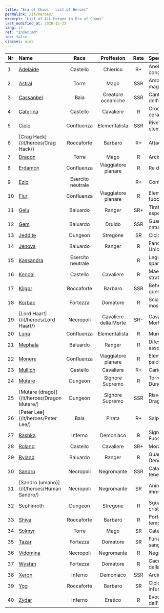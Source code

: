 ```yaml
---
title: "Era of Chaos - List of Heroes"
permalink: /it/heroes/
excerpt: "List of ALL Heroes in Era of Chaos"
last_modified_at: 2020-12-23
lang: it
ref: "index.md"
toc: false
classes: wide
---
```

  | Nr |    Name    |  Race   |  Proffesion   |  Rate  |    Specialty     |
  |:---|:-----------|:-------:|:-------------:|:------:|:-----------------|
  | 1 | [Adelaide](/it/heroes/Adelaide/) | Castello | Chierico | R+ |  Anello congelante  |
  | 2 | [Astral](/it/heroes/Astral/) | Torre | Mago | SSR |  Amplificazione magica  |
  | 3 | [Cassanbel](/it/heroes/Cassanbel/) | Baia | Creature oceaniche | SSR |  Canto dell'oceano  |
  | 4 | [Caterina](/it/heroes/Catherine/) | Castello | Cavaliere | R |  Crociato corazzato  |
  | 5 | [Ciele](/it/heroes/Ciele/) | Confluenza | Elementalista | SSR |  Riverbero elementale  |
  | 6 | [Crag Hack](/it/heroes/Crag Hack/) | Roccaforte | Barbaro | R+ |  Attacco  |
  | 7 | [Dracon](/it/heroes/Dracon/) | Torre | Mago | R |  Arcistregone  |
  | 8 | [Erdamon](/it/heroes/Erdamon/) | Confluenza | Viaggiatore planare | R |  Re delle Rocce  |
  | 9 | [Ezio](/it/heroes/Ezio/) | Esercito neutrale |  | R+ |  Confraternita  |
  | 10 | [Fiur](/it/heroes/Fiur/) | Confluenza | Viaggiatore planare | R |  Elementale del fuoco  |
  | 11 | [Gelu](/it/heroes/Gelu/) | Baluardo | Ranger | SR+ |  Tiratore esperto  |
  | 12 | [Gem](/it/heroes/Gem/) | Baluardo | Druido | SSR |  Guarigione naturale  |
  | 13 | [Jeddite](/it/heroes/Jeddite/) | Dungeon | Stregone | SR |  Ciclo vitale  |
  | 14 | [Jenova](/it/heroes/Jenova/) | Baluardo | Ranger | R |  Fanciulla degli Unicorni  |
  | 15 | [Kassandra](/it/heroes/Kassandra/) | Esercito neutrale |  | R |  Legione spartana  |
  | 16 | [Kendal](/it/heroes/Kendal/) | Castello | Cavaliere | R |  Maestro stratega  |
  | 17 | [Kilgor](/it/heroes/Kilgor/) | Roccaforte | Barbaro | SSR |  Behemoth da guerra  |
  | 18 | [Korbac](/it/heroes/Korbac/) | Fortezza | Domatore | R |  Sciame di mosche  |
  | 19 | [Lord Haart](/it/heroes/Lord Haart/) | Necropoli | Cavaliere della Morte | SR- |  Cavaliere della Morte  |
  | 20 | [Luna](/it/heroes/Luna/) | Confluenza | Elementalista | R |  Muro infernale  |
  | 21 | [Mephala](/it/heroes/Mephala/) | Baluardo | Ranger | R |  Difesa assoluta  |
  | 22 | [Monere](/it/heroes/Monere/) | Confluenza | Viaggiatore planare | R |  Elementale psichico  |
  | 23 | [Mullich](/it/heroes/Mullich/) | Castello | Cavaliere | R+ |  Carica  |
  | 24 | [Mutare](/it/heroes/Mutare/) | Dungeon | Signore Supremo | R |  Torrente del Dungeon  |
  | 25 | [Mutare (drago)](/it/heroes/Dragon Mutare/) | Dungeon | Signore Supremo | SSR |  Risveglio del Drago  |
  | 26 | [Peter Lee](/it/heroes/Peter Lee/) | Baia | Pirata | R+ |  Salpa  |
  | 27 | [Rashka](/it/heroes/Rashka/) | Inferno | Demoniaco | R |  Signore del Fuoco  |
  | 28 | [Roland](/it/heroes/Roland/) | Castello | Cavaliere | SR+ |  Morale elevato  |
  | 29 | [Ryland](/it/heroes/Ryland/) | Baluardo | Ranger | R |  Guardia Dendroide  |
  | 30 | [Sandro](/it/heroes/Sandro/) | Necropoli | Negromante | SSR |  Calar delle tenebre  |
  | 31 | [Sandro (umano)](/it/heroes/Human Sandro/) | Necropoli | Negromante | SR |  Anima immortale  |
  | 32 | [Sephinroth](/it/heroes/Sephinroth/) | Dungeon | Stregone | R |  Sguardo cristallizzante  |
  | 33 | [Shiva](/it/heroes/Shiva/) | Roccaforte | Barbaro | R |  Portatore di tempeste  |
  | 34 | [Solmyr](/it/heroes/Solmyr/) | Torre | Mago | SR |  Catena di luce  |
  | 35 | [Tazar](/it/heroes/Tazar/) | Fortezza | Domatore | SR |  Furia sanguinaria  |
  | 36 | [Vidomina](/it/heroes/Vidomina/) | Necropoli | Negromante | R |  Negromante  |
  | 37 | [Wystan](/it/heroes/Wystan/) | Fortezza | Domatore | R |  Cacciatore della palude  |
  | 38 | [Xeron](/it/heroes/Xeron/) | Inferno | Demoniaco | SSR |  Arcidiavolo  |
  | 39 | [Yog](/it/heroes/Yog/) | Roccaforte | Barbaro | SR |  Ciclope infuriato  |
  | 40 | [Zydar](/it/heroes/Zydar/) | Inferno | Eretico | R |  Evocazione dell'Inferno  |
